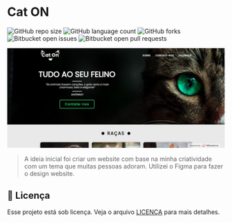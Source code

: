 # Cat ON

![GitHub repo size](https://img.shields.io/github/repo-size/damasioCode/cat-on?style=for-the-badge)
![GitHub language count](https://img.shields.io/github/languages/count/damasioCode/cat-on?style=for-the-badge)
![GitHub forks](https://img.shields.io/github/forks/damasioCode/cat-on?style=for-the-badge)
![Bitbucket open issues](https://img.shields.io/bitbucket/issues/damasioCode/cat-on?style=for-the-badge)
![Bitbucket open pull requests](https://img.shields.io/bitbucket/pr-raw/damasioCode/cat-on?style=for-the-badge)

<img src="exemplo.jpg" alt="exemplo imagem">

> A ideia inicial foi criar um website com base na minha criatividade com um tema que muitas pessoas adoram. Utilizei o Figma para fazer o design website.

## 📝 Licença

Esse projeto está sob licença. Veja o arquivo [LICENÇA](LICENSE.md) para mais detalhes.
